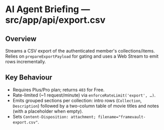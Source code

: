 # AI Agent Briefing — src/app/api/export.csv

## Overview
Streams a CSV export of the authenticated member's collections/items. Relies on `prepareExportPayload` for gating and uses a Web Stream to emit rows incrementally.

## Key Behaviour
- Requires Plus/Pro plan; returns `403` for Free.
- Rate-limited (~1 request/minute) via `enforceRateLimit('export', …)`.
- Emits grouped sections per collection: intro rows (`Collection`, `Description`) followed by a two-column table of movie titles and notes (with a placeholder when empty).
- Sets `Content-Disposition: attachment; filename="framevault-export.csv"`.
